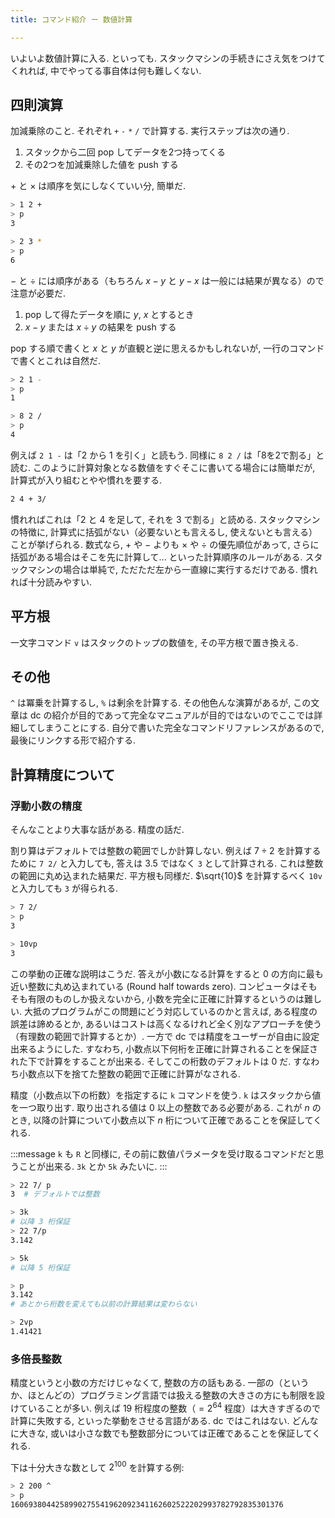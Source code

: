 ```yaml
---
title: コマンド紹介 ー 数値計算

---
```


いよいよ数値計算に入る. といっても. スタックマシンの手続きにさえ気をつけてくれれば, 中でやってる事自体は何も難しくない.

## 四則演算

加減乗除のこと.  それぞれ `+` `-` `*` `/` で計算する.  実行ステップは次の通り.

1. スタックから二回 pop してデータを2つ持ってくる
2. その2つを加減乗除した値を push する


$+$ と $\times$ は順序を気にしなくていい分, 簡単だ.

```bash
> 1 2 +
> p
3

> 2 3 *
> p
6
```

$-$ と $\div$ には順序がある（もちろん $x - y$ と $y-x$ は一般には結果が異なる）ので注意が必要だ.

1. pop して得たデータを順に $y$, $x$ とするとき
2. $x-y$ または $x \div y$ の結果を push する

pop する順で書くと $x$ と $y$ が直観と逆に思えるかもしれないが, 一行のコマンドで書くとこれは自然だ.

```bash
> 2 1 -
> p
1

> 8 2 /
> p
4
```

例えば `2 1 -` は「2 から 1 を引く」と読もう. 同様に `8 2 /` は「8を2で割る」と読む.
このように計算対象となる数値をすぐそこに書いてる場合には簡単だが, 計算式が入り組むとやや慣れを要する.

```bash
2 4 + 3/
```

慣れればこれは「2 と 4 を足して, それを 3 で割る」と読める.
スタックマシンの特徴に, 計算式に括弧がない（必要ないとも言えるし, 使えないとも言える）ことが挙げられる.  数式なら, $+$ や $-$ よりも $\times$ や $\div$ の優先順位があって, さらに括弧がある場合はそこを先に計算して... といった計算順序のルールがある. スタックマシンの場合は単純で, ただただ左から一直線に実行するだけである. 慣れれば十分読みやすい.

## 平方根

一文字コマンド `v` はスタックのトップの数値を, その平方根で置き換える.

## その他

`^` は冪乗を計算するし, `%` は剰余を計算する. その他色んな演算があるが, この文章は dc の紹介が目的であって完全なマニュアルが目的ではないのでここでは詳細してしまうことにする. 自分で書いた完全なコマンドリファレンスがあるので, 最後にリンクする形で紹介する.

## 計算精度について

### 浮動小数の精度

そんなことより大事な話がある. 精度の話だ.

割り算はデフォルトでは整数の範囲でしか計算しない. 例えば $7 \div 2$ を計算するために `7 2/` と入力しても, 答えは $3.5$ ではなく `3` として計算される. これは整数の範囲に丸め込まれた結果だ. 平方根も同様だ. $\sqrt{10}$ を計算するべく `10v` と入力しても `3` が得られる.

```bash
> 7 2/
> p
3

> 10vp
3
```

この挙動の正確な説明はこうだ.  答えが小数になる計算をすると $0$ の方向に最も近い整数に丸め込まれている (Round half towards zero). コンピュータはそもそも有限のものしか扱えないから, 小数を完全に正確に計算するというのは難しい. 大抵のプログラムがこの問題にどう対応しているのかと言えば, ある程度の誤差は諦めるとか, あるいはコストは高くなるけれど全く別なアプローチを使う（有理数の範囲で計算するとか）. 一方で dc では精度をユーザーが自由に設定出来るようにした. すなわち, 小数点以下何桁を正確に計算されることを保証された下で計算をすることが出来る. そしてこの桁数のデフォルトは $0$ だ. すなわち小数点以下を捨てた整数の範囲で正確に計算がなされる.

精度（小数点以下の桁数）を指定するに `k` コマンドを使う. `k` はスタックから値を一つ取り出す. 取り出される値は $0$ 以上の整数である必要がある. これが $n$ のとき, 以降の計算について小数点以下 $n$ 桁について正確であることを保証してくれる.

:::message
`k` も `R` と同様に, その前に数値パラメータを受け取るコマンドだと思うことが出来る. `3k` とか `5k` みたいに.
:::

```bash
> 22 7/ p
3  # デフォルトでは整数

> 3k
# 以降 3 桁保証
> 22 7/p
3.142

> 5k
# 以降 5 桁保証

> p
3.142
# あとから桁数を変えても以前の計算結果は変わらない

> 2vp
1.41421
```

### 多倍長整数

精度というと小数の方だけじゃなくて, 整数の方の話もある. 一部の（というか、ほとんどの）プログラミング言語では扱える整数の大きさの方にも制限を設けていることが多い. 例えば $19$ 桁程度の整数（$=2^{64}$ 程度）は大きすぎるので計算に失敗する, といった挙動をさせる言語がある. dc ではこれはない. どんなに大きな, 或いは小さな数でも整数部分については正確であることを保証してくれる.

下は十分大きな数として $2^{100}$ を計算する例:

```bash
> 2 200 ^
> p
1606938044258990275541962092341162602522202993782792835301376
```

